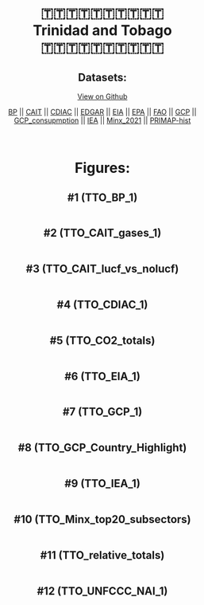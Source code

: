 
<center>
<h1 align="center">
🇹🇹🇹🇹🇹🇹🇹🇹🇹🇹
<br>
Trinidad and Tobago
<br>
🇹🇹🇹🇹🇹🇹🇹🇹🇹🇹
</h1>
<h2>Datasets:</h2>
<p><a href="https://github.com/dquintani/GreenhouseData/tree/master/country_data/TTO_Trinidad and Tobago/data">View on Github</a>
<br></p><p><a href="data/TTO_BP.csv">BP</a> || <a href="data/TTO_CAIT.csv">CAIT</a> || <a href="data/TTO_CDIAC.csv">CDIAC</a> || <a href="data/TTO_EDGAR.csv">EDGAR</a> || <a href="data/TTO_EIA.csv">EIA</a> || <a href="data/TTO_EPA.csv">EPA</a> || <a href="data/TTO_FAO.csv">FAO</a> || <a href="data/TTO_GCP.csv">GCP</a> || <a href="data/TTO_GCP_consupmption.csv">GCP_consupmption</a> || <a href="data/TTO_IEA.csv">IEA</a> || <a href="data/TTO_Minx_2021.csv">Minx_2021</a> || <a href="data/TTO_PRIMAP-hist.csv">PRIMAP-hist</a></p><p><br></p>
<h1>Figures:</h1><h2>#1 (TTO_BP_1)</h2>
<p><img alt="" src="figures/TTO_BP_1.png" /></p><h2>#2 (TTO_CAIT_gases_1)</h2>
<p><img alt="" src="figures/TTO_CAIT_gases_1.png" /></p><h2>#3 (TTO_CAIT_lucf_vs_nolucf)</h2>
<p><img alt="" src="figures/TTO_CAIT_lucf_vs_nolucf.png" /></p><h2>#4 (TTO_CDIAC_1)</h2>
<p><img alt="" src="figures/TTO_CDIAC_1.png" /></p><h2>#5 (TTO_CO2_totals)</h2>
<p><img alt="" src="figures/TTO_CO2_totals.png" /></p><h2>#6 (TTO_EIA_1)</h2>
<p><img alt="" src="figures/TTO_EIA_1.png" /></p><h2>#7 (TTO_GCP_1)</h2>
<p><img alt="" src="figures/TTO_GCP_1.png" /></p><h2>#8 (TTO_GCP_Country_Highlight)</h2>
<p><img alt="" src="figures/TTO_GCP_Country_Highlight.png" /></p><h2>#9 (TTO_IEA_1)</h2>
<p><img alt="" src="figures/TTO_IEA_1.png" /></p><h2>#10 (TTO_Minx_top20_subsectors)</h2>
<p><img alt="" src="figures/TTO_Minx_top20_subsectors.png" /></p><h2>#11 (TTO_relative_totals)</h2>
<p><img alt="" src="figures/TTO_relative_totals.png" /></p><h2>#12 (TTO_UNFCCC_NAI_1)</h2>
<p><img alt="" src="figures/TTO_UNFCCC_NAI_1.png" /></p>
